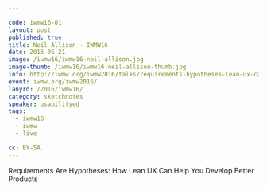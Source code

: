 ```yaml
---

code: iwmw16-01
layout: post
published: true
title: Neil Allison - IWMW16
date: 2016-06-21
image: /iwmw16/iwmw16-neil-allison.jpg
image-thumb: /iwmw16/iwmw16-neil-allison-thumb.jpg
info: http://iwmw.org/iwmw2016/talks/requirements-hypotheses-lean-ux-can-help-develop-better-products/
event: iwmw.org/iwmw2016/
lanyrd: /2016/iwmw16/
category: sketchnotes
speaker: usabilityed
tags:
  - iwmw16
  - iwmw
  - live

cc: BY-SA
---
```


Requirements Are Hypotheses: How Lean UX Can Help You Develop Better Products
